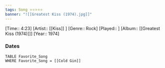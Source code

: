 ```yaml
---
tags: Song ⭐⭐⭐⭐⭐ 
banner: "![[Greatest Kiss (1974).jpg]]"
---
```

[Time:: 4:23]
[Artist:: [[Kiss]] ]
[Genre:: Rock]
[Played:: ]
[Album:: [[Greatest Kiss (1974)]]]
[Year:: 1974]
### Dates
````dataview
TABLE Favorite_Song
WHERE Favorite_Song = [[Cold Gin]]
````